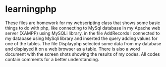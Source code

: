 # learningphp

These files are homework for my webscripting class that shows some basic things to do with php, like connecting to MySql database in my Apache web server (XAMPP) using MySQLi library. 
in the file AddRecords I connected to my database using MySqli library and inserted the query adding values for one of the tables.
The file Displayphp selected some data from my database and displayed it on a web browser as a table.
There is also a word document with the screen shots showing the results of my codes.
All codes contain comments for a better understanding.
